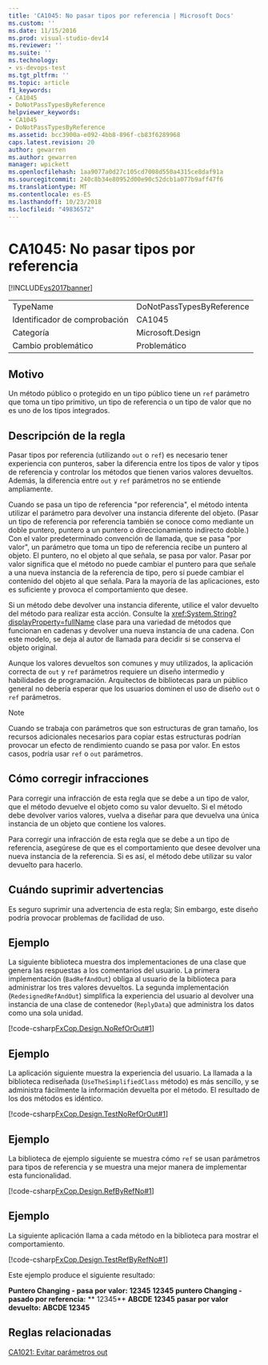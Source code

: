 ```yaml
---
title: 'CA1045: No pasar tipos por referencia | Microsoft Docs'
ms.custom: ''
ms.date: 11/15/2016
ms.prod: visual-studio-dev14
ms.reviewer: ''
ms.suite: ''
ms.technology:
- vs-devops-test
ms.tgt_pltfrm: ''
ms.topic: article
f1_keywords:
- CA1045
- DoNotPassTypesByReference
helpviewer_keywords:
- CA1045
- DoNotPassTypesByReference
ms.assetid: bcc3900a-e092-4bb8-896f-cb83f6289968
caps.latest.revision: 20
author: gewarren
ms.author: gewarren
manager: wpickett
ms.openlocfilehash: 1aa9077a0d27c105cd7008d550a4315ce8daf91a
ms.sourcegitcommit: 240c8b34e80952d00e90c52dcb1a077b9aff47f6
ms.translationtype: MT
ms.contentlocale: es-ES
ms.lasthandoff: 10/23/2018
ms.locfileid: "49836572"
---
```

# <a name="ca1045-do-not-pass-types-by-reference"></a>CA1045: No pasar tipos por referencia
[!INCLUDE[vs2017banner](../includes/vs2017banner.md)]

|||
|-|-|
|TypeName|DoNotPassTypesByReference|
|Identificador de comprobación|CA1045|
|Categoría|Microsoft.Design|
|Cambio problemático|Problemático|

## <a name="cause"></a>Motivo
 Un método público o protegido en un tipo público tiene un `ref` parámetro que toma un tipo primitivo, un tipo de referencia o un tipo de valor que no es uno de los tipos integrados.

## <a name="rule-description"></a>Descripción de la regla
 Pasar tipos por referencia (utilizando `out` o `ref`) es necesario tener experiencia con punteros, saber la diferencia entre los tipos de valor y tipos de referencia y controlar los métodos que tienen varios valores devueltos. Además, la diferencia entre `out` y `ref` parámetros no se entiende ampliamente.

 Cuando se pasa un tipo de referencia "por referencia", el método intenta utilizar el parámetro para devolver una instancia diferente del objeto. (Pasar un tipo de referencia por referencia también se conoce como mediante un doble puntero, puntero a un puntero o direccionamiento indirecto doble.) Con el valor predeterminado convención de llamada, que se pasa "por valor", un parámetro que toma un tipo de referencia recibe un puntero al objeto. El puntero, no el objeto al que señala, se pasa por valor. Pasar por valor significa que el método no puede cambiar el puntero para que señale a una nueva instancia de la referencia de tipo, pero sí puede cambiar el contenido del objeto al que señala. Para la mayoría de las aplicaciones, esto es suficiente y provoca el comportamiento que desee.

 Si un método debe devolver una instancia diferente, utilice el valor devuelto del método para realizar esta acción. Consulte la <xref:System.String?displayProperty=fullName> clase para una variedad de métodos que funcionan en cadenas y devolver una nueva instancia de una cadena. Con este modelo, se deja al autor de llamada para decidir si se conserva el objeto original.

 Aunque los valores devueltos son comunes y muy utilizados, la aplicación correcta de `out` y `ref` parámetros requiere un diseño intermedio y habilidades de programación. Arquitectos de bibliotecas para un público general no debería esperar que los usuarios dominen el uso de diseño `out` o `ref` parámetros.

> [!NOTE]
>  Cuando se trabaja con parámetros que son estructuras de gran tamaño, los recursos adicionales necesarios para copiar estas estructuras podrían provocar un efecto de rendimiento cuando se pasa por valor. En estos casos, podría usar `ref` o `out` parámetros.

## <a name="how-to-fix-violations"></a>Cómo corregir infracciones
 Para corregir una infracción de esta regla que se debe a un tipo de valor, que el método devuelve el objeto como su valor devuelto. Si el método debe devolver varios valores, vuelva a diseñar para que devuelva una única instancia de un objeto que contiene los valores.

 Para corregir una infracción de esta regla que se debe a un tipo de referencia, asegúrese de que es el comportamiento que desee devolver una nueva instancia de la referencia. Si es así, el método debe utilizar su valor devuelto para hacerlo.

## <a name="when-to-suppress-warnings"></a>Cuándo suprimir advertencias
 Es seguro suprimir una advertencia de esta regla; Sin embargo, este diseño podría provocar problemas de facilidad de uso.

## <a name="example"></a>Ejemplo
 La siguiente biblioteca muestra dos implementaciones de una clase que genera las respuestas a los comentarios del usuario. La primera implementación (`BadRefAndOut`) obliga al usuario de la biblioteca para administrar los tres valores devueltos. La segunda implementación (`RedesignedRefAndOut`) simplifica la experiencia del usuario al devolver una instancia de una clase de contenedor (`ReplyData`) que administra los datos como una sola unidad.

 [!code-csharp[FxCop.Design.NoRefOrOut#1](../snippets/csharp/VS_Snippets_CodeAnalysis/FxCop.Design.NoRefOrOut/cs/FxCop.Design.NoRefOrOut.cs#1)]

## <a name="example"></a>Ejemplo
 La aplicación siguiente muestra la experiencia del usuario. La llamada a la biblioteca rediseñada (`UseTheSimplifiedClass` método) es más sencillo, y se administra fácilmente la información devuelta por el método. El resultado de los dos métodos es idéntico.

 [!code-csharp[FxCop.Design.TestNoRefOrOut#1](../snippets/csharp/VS_Snippets_CodeAnalysis/FxCop.Design.TestNoRefOrOut/cs/FxCop.Design.TestNoRefOrOut.cs#1)]

## <a name="example"></a>Ejemplo
 La biblioteca de ejemplo siguiente se muestra cómo `ref` se usan parámetros para tipos de referencia y se muestra una mejor manera de implementar esta funcionalidad.

 [!code-csharp[FxCop.Design.RefByRefNo#1](../snippets/csharp/VS_Snippets_CodeAnalysis/FxCop.Design.RefByRefNo/cs/FxCop.Design.RefByRefNo.cs#1)]

## <a name="example"></a>Ejemplo
 La siguiente aplicación llama a cada método en la biblioteca para mostrar el comportamiento.

 [!code-csharp[FxCop.Design.TestRefByRefNo#1](../snippets/csharp/VS_Snippets_CodeAnalysis/FxCop.Design.TestRefByRefNo/cs/FxCop.Design.TestRefByRefNo.cs#1)]

 Este ejemplo produce el siguiente resultado:

 **Puntero Changing - pasa por valor:**
**12345**
**12345**
**puntero Changing - pasado por referencia:** 
 ** 12345**
**ABCDE 12345**
**pasar por valor devuelto:**
**ABCDE 12345**
## <a name="related-rules"></a>Reglas relacionadas
 [CA1021: Evitar parámetros out](../code-quality/ca1021-avoid-out-parameters.md)



